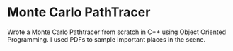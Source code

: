 # Monte Carlo PathTracer
Wrote a Monte Carlo Pathtracer from scratch in C++ using Object Oriented Programming.
I used PDFs to sample important places in the scene.




